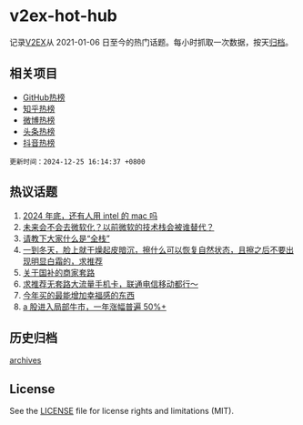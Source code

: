 # v2ex-hot-hub

 记录[V2EX](https://www.v2ex.com/)从 2021-01-06 日至今的热门话题。每小时抓取一次数据，按天[归档](archives)。
 
 ## 相关项目

- [GitHub热榜](https://github.com/lonnyzhang423/github-hot-hub)
- [知乎热榜](https://github.com/lonnyzhang423/zhihu-hot-hub)
- [微博热榜](https://github.com/lonnyzhang423/weibo-hot-hub)
- [头条热榜](https://github.com/lonnyzhang423/toutiao-hot-hub)
- [抖音热榜](https://github.com/lonnyzhang423/douyin-hot-hub)


 `更新时间：2024-12-25 16:14:37 +0800`

## 热议话题

1. [2024 年底，还有人用 intel 的 mac 吗](https://www.v2ex.com/t/1099961)
1. [未来会不会去微软化？以前微软的技术栈会被谁替代？](https://www.v2ex.com/t/1100184)
1. [请教下大家什么是“全栈”](https://www.v2ex.com/t/1100069)
1. [一到冬天，脸上就干燥起皮暗沉，擦什么可以恢复自然状态，且擦之后不要出现明显白霜的，求推荐](https://www.v2ex.com/t/1100062)
1. [关于国补的商家套路](https://www.v2ex.com/t/1100063)
1. [求推荐无套路大流量手机卡，联通电信移动都行～](https://www.v2ex.com/t/1100054)
1. [今年买的最能增加幸福感的东西](https://www.v2ex.com/t/1100004)
1. [a 股进入局部牛市，一年涨幅普遍 50%+](https://www.v2ex.com/t/1100091)

## 历史归档

[archives](archives)

## License

See the [LICENSE](LICENSE) file for license rights and limitations (MIT).
